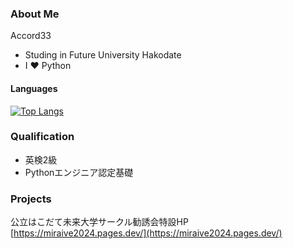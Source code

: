 ### About Me

Accord33

 - Studing in Future University Hakodate
 - I ❤️ Python

#### Languages
[![Top Langs](https://github-readme-stats.vercel.app/api/top-langs/?username=Accord33&layout=compact&hide=html&hide_title=true)](https://github.com/anuraghazra/github-readme-stats)

### Qualification
- 英検2級
- Pythonエンジニア認定基礎

### Projects
公立はこだて未来大学サークル勧誘会特設HP
[https://miraive2024.pages.dev/](https://miraive2024.pages.dev/)<br>
